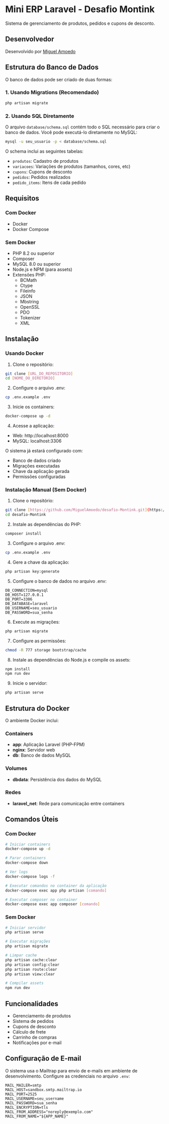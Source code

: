 # Mini ERP Laravel - Desafio Montink

Sistema de gerenciamento de produtos, pedidos e cupons de desconto.

## Desenvolvedor

Desenvolvido por [Miguel Amoedo](https://www.linkedin.com/in/miguel-amoedo/)

## Estrutura do Banco de Dados

O banco de dados pode ser criado de duas formas:

### 1. Usando Migrations (Recomendado)
```bash
php artisan migrate
```

### 2. Usando SQL Diretamente
O arquivo `database/schema.sql` contém todo o SQL necessário para criar o banco de dados. Você pode executá-lo diretamente no MySQL:

```bash
mysql -u seu_usuario -p < database/schema.sql
```

O schema inclui as seguintes tabelas:
- `produtos`: Cadastro de produtos
- `variacoes`: Variações de produtos (tamanhos, cores, etc)
- `cupons`: Cupons de desconto
- `pedidos`: Pedidos realizados
- `pedido_items`: Itens de cada pedido

## Requisitos

### Com Docker
- Docker
- Docker Compose

### Sem Docker
- PHP 8.2 ou superior
- Composer
- MySQL 8.0 ou superior
- Node.js e NPM (para assets)
- Extensões PHP:
  - BCMath
  - Ctype
  - Fileinfo
  - JSON
  - Mbstring
  - OpenSSL
  - PDO
  - Tokenizer
  - XML

## Instalação

### Usando Docker

1. Clone o repositório:
```bash
git clone [URL_DO_REPOSITORIO]
cd [NOME_DO_DIRETORIO]
```

2. Configure o arquivo .env:
```bash
cp .env.example .env
```

3. Inicie os containers:
```bash
docker-compose up -d
```

4. Acesse a aplicação:
- Web: http://localhost:8000
- MySQL: localhost:3306

O sistema já estará configurado com:
- Banco de dados criado
- Migrações executadas
- Chave da aplicação gerada
- Permissões configuradas

### Instalação Manual (Sem Docker)

1. Clone o repositório:
```bash
git clone [https://github.com/MiguelAmoedo/desafio-Montink.git](https://github.com/MiguelAmoedo/desafio-Montink.git)
cd desafio-Montink
```

2. Instale as dependências do PHP:
```bash
composer install
```

3. Configure o arquivo .env:
```bash
cp .env.example .env
```

4. Gere a chave da aplicação:
```bash
php artisan key:generate
```

5. Configure o banco de dados no arquivo .env:
```
DB_CONNECTION=mysql
DB_HOST=127.0.0.1
DB_PORT=3306
DB_DATABASE=laravel
DB_USERNAME=seu_usuario
DB_PASSWORD=sua_senha
```

6. Execute as migrações:
```bash
php artisan migrate
```

7. Configure as permissões:
```bash
chmod -R 777 storage bootstrap/cache
```

8. Instale as dependências do Node.js e compile os assets:
```bash
npm install
npm run dev
```

9. Inicie o servidor:
```bash
php artisan serve
```

## Estrutura do Docker

O ambiente Docker inclui:

### Containers
- **app**: Aplicação Laravel (PHP-FPM)
- **nginx**: Servidor web
- **db**: Banco de dados MySQL

### Volumes
- **dbdata**: Persistência dos dados do MySQL

### Redes
- **laravel_net**: Rede para comunicação entre containers

## Comandos Úteis

### Com Docker
```bash
# Iniciar containers
docker-compose up -d

# Parar containers
docker-compose down

# Ver logs
docker-compose logs -f

# Executar comandos no container da aplicação
docker-compose exec app php artisan [comando]

# Executar composer no container
docker-compose exec app composer [comando]
```

### Sem Docker
```bash
# Iniciar servidor
php artisan serve

# Executar migrações
php artisan migrate

# Limpar cache
php artisan cache:clear
php artisan config:clear
php artisan route:clear
php artisan view:clear

# Compilar assets
npm run dev
```

## Funcionalidades

- Gerenciamento de produtos
- Sistema de pedidos
- Cupons de desconto
- Cálculo de frete
- Carrinho de compras
- Notificações por e-mail

## Configuração de E-mail

O sistema usa o Mailtrap para envio de e-mails em ambiente de desenvolvimento. Configure as credenciais no arquivo `.env`:

```
MAIL_MAILER=smtp
MAIL_HOST=sandbox.smtp.mailtrap.io
MAIL_PORT=2525
MAIL_USERNAME=seu_username
MAIL_PASSWORD=sua_senha
MAIL_ENCRYPTION=tls
MAIL_FROM_ADDRESS="noreply@exemplo.com"
MAIL_FROM_NAME="${APP_NAME}"
```
